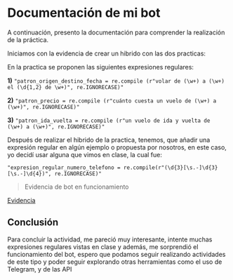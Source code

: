 # Documentación de mi bot

A continuación, presento la documentación para comprender la realización de la práctica.

Iniciamos con la evidencia de crear un hibrido con las dos practicas:

En la practica se proponen las siguientes expresiones regulares: 

**1)** `"patron_origen_destino_fecha = re.compile (r"volar de (\w+) a (\w+) el (\d{1,2} de \w+)", re.IGNORECASE)"` 

**2)** `"patron_precio = re.compile (r"cuánto cuesta un vuelo de (\w+) a (\w+)", re.IGNORECASE)"` 

**3)** `"patron_ida_vuelta = re.compile (r"un vuelo de ida y vuelta de (\w+) a (\w+)", re.IGNORECASE)"` 

Después de realizar el hibrido de la practica, tenemos, que añadir una expresión regular en algún ejemplo o propuesta por nosotros, en este caso, yo decidí usar alguna que vimos en clase, la cual fue: 

`"expresion_regular_numero_telefono = re.compile(r"(\d{3}[\s.-]\d{3}[\s.-]\d{4})", re.IGNORECASE)"` 

> Evidencia de bot en funcionamiento


[Evidencia](assets/imagen_bot_1.png)

## Conclusión
Para concluir la actividad, me pareció muy interesante, intente muchas expresiones regulares vistas en clase y además, me sorprendió el funcionamiento del bot, espero que podamos seguir realizando actividades de este tipo y poder seguir explorando otras herramientas como el uso de Telegram, y de las API 
